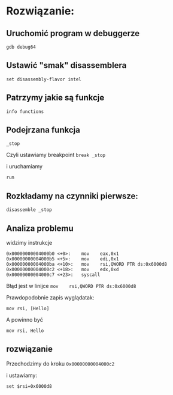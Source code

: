 # Rozwiązanie:

## Uruchomić program w debuggerze
`gdb debug64`

## Ustawić "smak" disassemblera
`set disassembly-flavor intel`

## Patrzymy jakie są funkcje

`info functions`

## Podejrzana funkcja
`_stop`

Czyli ustawiamy breakpoint `break _stop`

i uruchamiamy

`run`


## Rozkładamy na czynniki pierwsze:

`disassemble _stop`

## Analiza problemu
widzimy instrukcje
```
0x00000000004000b0 <+0>:	mov    eax,0x1
0x00000000004000b5 <+5>:	mov    edi,0x1
0x00000000004000ba <+10>:	mov    rsi,QWORD PTR ds:0x6000d8
0x00000000004000c2 <+18>:	mov    edx,0xd
0x00000000004000c7 <+23>:	syscall
```

Błąd jest w linijce
`mov    rsi,QWORD PTR ds:0x6000d8`

Prawdopodobnie zapis wyglądatak:

`mov rsi, [Hello]`

A powinno być

`mov rsi, Hello`

## rozwiązanie
Przechodzimy do kroku `0x00000000004000c2`

i ustawiamy:

`set $rsi=0x6000d8`
